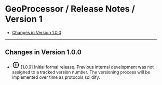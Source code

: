 # GeoProcessor / Release Notes / Version 1 #

* [Changes in Version 1.0.0](#changes-in-version-1-0-0)

----------

## Changes in Version 1.0.0 ##

* ![new](new.png) [1.0.0] Initial formal release.
Previous internal development was not assigned to a tracked version number.
The versioning process will be implemented over time as protocols solidify.
